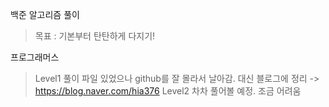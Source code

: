 백준 알고리즘 풀이 
> 목표 : 기본부터 탄탄하게 다지기! 

프로그래머스 
> Level1 풀이 파일 있었으나 github를 잘 몰라서 날아감. 대신 블로그에 정리 -> https://blog.naver.com/hia376
> Level2 차차 풀어볼 예정. 조금 어려움 
